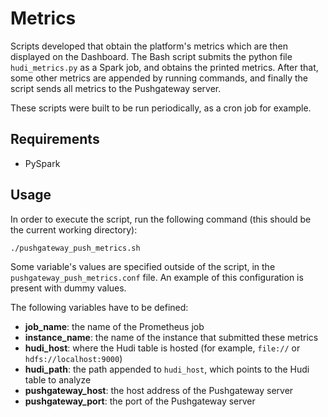 # Metrics

Scripts developed that obtain the platform's metrics which are then displayed on the Dashboard.
The Bash script submits the python file `hudi_metrics.py` as a Spark job, and obtains the printed metrics.
After that, some other metrics are appended by running commands, and finally the script sends all metrics to the Pushgateway server.

These scripts were built to be run periodically, as a cron job for example.

## Requirements

- PySpark

## Usage

In order to execute the script, run the following command (this should be the current working directory):
```bash
./pushgateway_push_metrics.sh
```

Some variable's values are specified outside of the script, in the `pushgateway_push_metrics.conf` file. An example of this configuration is present with dummy values.

The following variables have to be defined:
- **job_name**: the name of the Prometheus job
- **instance_name**: the name of the instance that submitted these metrics
- **hudi_host**: where the Hudi table is hosted (for example, `file://` or `hdfs://localhost:9000`)
- **hudi_path**: the path appended to `hudi_host`, which points to the Hudi table to analyze
- **pushgateway_host**: the host address of the Pushgateway server
- **pushgateway_port**: the port of the Pushgateway server
